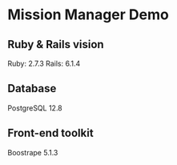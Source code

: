 # Mission Manager Demo

## Ruby & Rails vision

Ruby: 2.7.3
Rails: 6.1.4

## Database

PostgreSQL 12.8

## Front-end toolkit

Boostrape 5.1.3
